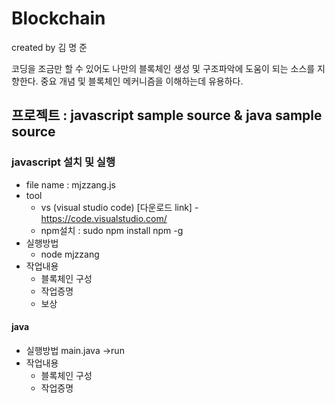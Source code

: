 # Blockchain
 
<p> created by 김 명 준 </p> 

 코딩을 조금만 할 수 있어도 나만의 블록체인 생성 및 구조파악에 도움이 되는 소스를 지향한다.
 중요 개념 및 블록체인 메커니즘을 이해하는데 유용하다.

## 프로젝트 : javascript sample source  & java sample source 



### javascript 설치 및 실행 
 - file name : mjzzang.js
 - tool 
    * vs (visual studio code)     [다운로드 link] - https://code.visualstudio.com/ 
    * npm설치 : sudo npm install npm -g
 - 실행방법  
    * node mjzzang
 - 작업내용
     * 블록체인 구성
     * 작업증명
     * 보상
  


#### java
- 실행방법
  main.java ->run 
- 작업내용
     * 블록체인 구성
     * 작업증명


